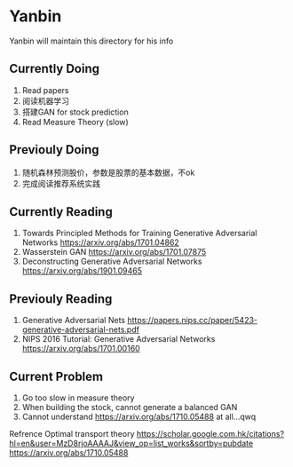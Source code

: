 # Yanbin
Yanbin will maintain this directory for his info

## Currently Doing
1. Read papers
2. 阅读机器学习
3. 搭建GAN for stock prediction
4. Read Measure Theory (slow)


## Previouly Doing
1. 随机森林预测股价，参数是股票的基本数据，不ok
2. 完成阅读推荐系统实践


## Currently Reading
1. Towards Principled Methods for Training Generative Adversarial Networks https://arxiv.org/abs/1701.04862
2. Wasserstein GAN https://arxiv.org/abs/1701.07875
3. Deconstructing Generative Adversarial Networks https://arxiv.org/abs/1901.09465

## Previouly Reading
1. Generative Adversarial Nets https://papers.nips.cc/paper/5423-generative-adversarial-nets.pdf
2. NIPS 2016 Tutorial: Generative Adversarial Networks https://arxiv.org/abs/1701.00160


## Current Problem
1. Go too slow in measure theory
2. When building the stock, cannot generate a balanced GAN
3. Cannot understand https://arxiv.org/abs/1710.05488 at all...qwq

Refrence
Optimal transport theory
https://scholar.google.com.hk/citations?hl=en&user=MzD8rjoAAAAJ&view_op=list_works&sortby=pubdate
https://arxiv.org/abs/1710.05488
